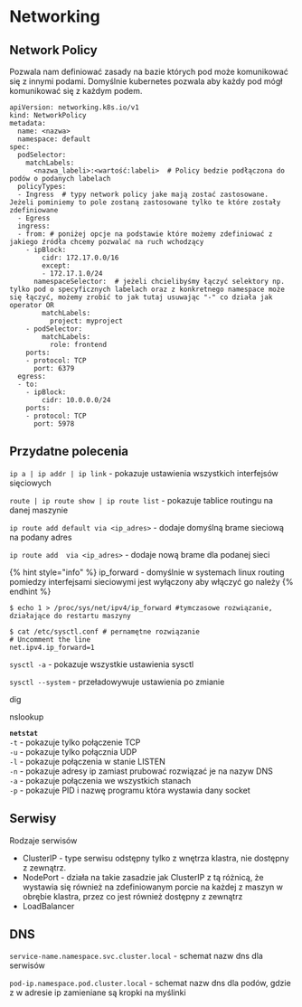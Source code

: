 # Networking

## Network Policy

Pozwala nam definiować zasady na bazie których pod może komunikować się z innymi podami. Domyślnie kubernetes pozwala aby każdy pod mógł komunikować się z każdym podem.

```text
apiVersion: networking.k8s.io/v1 
kind: NetworkPolicy 
metadata: 
  name: <nazwa> 
  namespace: default 
spec: 
  podSelector: 
    matchLabels: 
      <nazwa_labeli>:<wartość:labeli>  # Policy bedzie podłączona do podów o podanych labelach
  policyTypes: 
  - Ingress  # typy network policy jake mają zostać zastosowane. Jeżeli pominiemy to pole zostaną zastosowane tylko te które zostały zdefiniowane
  - Egress 
  ingress: 
  - from: # poniżej opcje na podstawie które możemy zdefiniować z jakiego źródła chcemy pozwalać na ruch wchodzący  
    - ipBlock: 
        cidr: 172.17.0.0/16 
        except: 
        - 172.17.1.0/24 
      namespaceSelector:  # jeżeli chcielibyśmy łączyć selektory np. tylko pod o specyficznych labelach oraz z konkretnego namespace może się łączyć, możemy zrobić to jak tutaj usuwając "-" co działa jak operator OR
        matchLabels: 
          project: myproject 
    - podSelector: 
        matchLabels: 
          role: frontend 
    ports: 
    - protocol: TCP 
      port: 6379 
  egress: 
  - to: 
    - ipBlock: 
        cidr: 10.0.0.0/24 
    ports: 
    - protocol: TCP 
      port: 5978
```

## Przydatne polecenia

`ip a | ip addr | ip link` - pokazuje ustawienia wszystkich interfejsów sięciowych

`route | ip route show | ip route list` - pokazuje tablice routingu na danej maszynie

`ip route add default via <ip_adres>` - dodaje domyślną brame sieciową na podany adres

`ip route add  via <ip_adres>` - dodaje nową brame dla podanej sieci

{% hint style="info" %}
ip\_forward - domyślnie w systemach linux routing pomiedzy interfejsami sieciowymi jest wyłączony aby włączyć go należy
{% endhint %}

```text
$ echo 1 > /proc/sys/net/ipv4/ip_forward #tymczasowe rozwiązanie, działające do restartu maszyny

$ cat /etc/sysctl.conf # pernamętne rozwiązanie
# Uncomment the line
net.ipv4.ip_forward=1
```

`sysctl -a` - pokazuje wszystkie ustawienia sysctl

`sysctl --system` - przeładowywuje ustawienia po zmianie

dig 

nslookup

**`netstat`**  
  `-t` - pokazuje tylko połączenie TCP  
  `-u` - pokazuje tylko połącznia UDP  
  `-l` - pokazuje połączenia w stanie LISTEN  
  `-n` - pokazuje adresy ip zamiast prubować rozwiązać je na nazyw DNS  
  `-a` - pokazuje połączenia we wszystkich stanach  
  `-p` - pokazuje PID i nazwę programu która wystawia dany socket

## Serwisy

Rodzaje serwisów

* ClusterIP - type serwisu odstępny tylko z wnętrza klastra, nie dostępny z zewnątrz.
* NodePort - działa na takie zasadzie jak ClusterIP z tą różnicą, że wystawia się również na zdefiniowanym porcie na każdej z maszyn w obrębie klastra, przez co jest również dostępny z zewnątrz
* LoadBalancer

## DNS

`service-name.namespace.svc.cluster.local` - schemat nazw dns dla serwisów 

`pod-ip.namespace.pod.cluster.local` - schemat nazw dns dla podów, gdzie z w adresie ip zamieniane są kropki na myślinki

## 

